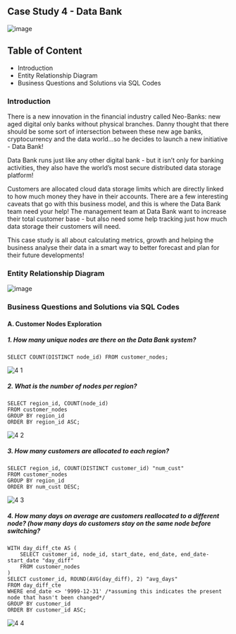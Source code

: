 ## Case Study 4 - Data Bank 
![image](https://github.com/lanhoang82/8-Week-SQL-Challenge/assets/47191803/55e56d01-37d5-4a13-a58c-5b90f6c70fd6)

## Table of Content
- Introduction
- Entity Relationship Diagram
- Business Questions and Solutions via SQL Codes

### Introduction

There is a new innovation in the financial industry called Neo-Banks: new aged digital only banks without physical branches. Danny thought that there should be some sort of intersection between these new age banks, cryptocurrency and the data world…so he decides to launch a new initiative - Data Bank!

Data Bank runs just like any other digital bank - but it isn’t only for banking activities, they also have the world’s most secure distributed data storage platform!

Customers are allocated cloud data storage limits which are directly linked to how much money they have in their accounts. There are a few interesting caveats that go with this business model, and this is where the Data Bank team need your help! The management team at Data Bank want to increase their total customer base - but also need some help tracking just how much data storage their customers will need.

This case study is all about calculating metrics, growth and helping the business analyse their data in a smart way to better forecast and plan for their future developments!

### Entity Relationship Diagram
![image](https://github.com/lanhoang82/8-Week-SQL-Challenge/assets/47191803/ce77c552-297e-41d9-acb1-aae6cb5e4a8e)


### Business Questions and Solutions via SQL Codes

#### A. Customer Nodes Exploration

##### 1. How many unique nodes are there on the Data Bank system?

```
SELECT COUNT(DISTINCT node_id) FROM customer_nodes;
```

![4 1](https://github.com/lanhoang82/8-Week-SQL-Challenge/assets/47191803/01ad8dcb-de1c-4a82-afd4-e3e6a1a5a833)

##### 2. What is the number of nodes per region? 

```
SELECT region_id, COUNT(node_id)
FROM customer_nodes
GROUP BY region_id
ORDER BY region_id ASC;
```
![4 2](https://github.com/lanhoang82/8-Week-SQL-Challenge/assets/47191803/ad4c3a85-8261-4759-bd0d-2ca9a83525f1)


##### 3. How many customers are allocated to each region?

```
SELECT region_id, COUNT(DISTINCT customer_id) "num_cust"
FROM customer_nodes
GROUP BY region_id
ORDER BY num_cust DESC;
```
![4 3](https://github.com/lanhoang82/8-Week-SQL-Challenge/assets/47191803/df6f2938-367d-4e21-bc44-762464dd2ce9)

##### 4. How many days on average are customers reallocated to a different node? (how many days do customers stay on the same node before switching?

```
WITH day_diff_cte AS (
	SELECT customer_id, node_id, start_date, end_date, end_date-start_date "day_diff"
	FROM customer_nodes
)
SELECT customer_id, ROUND(AVG(day_diff), 2) "avg_days"
FROM day_diff_cte
WHERE end_date <> '9999-12-31' /*assuming this indicates the present node that hasn't been changed*/
GROUP BY customer_id
ORDER BY customer_id ASC;
```
![4 4](https://github.com/lanhoang82/8-Week-SQL-Challenge/assets/47191803/2bfd0862-1fe8-46c5-9034-c4c2ec2f797f)

